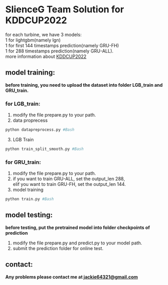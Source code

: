 # SlienceG Team Solution for KDDCUP2022
for each turbine, we have 3 models:<br>
1 for lightgbm(namely lgn)<br>
1 for first 144 timestamps prediction(namely GRU-FH)<br>
1 for 288 timestamps prediction(namely GRU-ALL).<br>
more information about [KDDCUP2022](https://aistudio.baidu.com/aistudio/competition/detail/152/0/introduction)<br>
## model training:
**before training, you need to upload the dataset into folder LGB_train and GRU_train.**<br>
### for LGB_train:  
 1. modify the file prepare.py to your path.<br>
 2. data proprecess
 ```Bash
 python datapreprocess.py #Bash
 ```
 3. LGB Train
 ```Bash
 python train_split_smooth.py #Bash
 ```
### for GRU_train:
1. modify the file prepare.py to your path.<br>
2. if you want to train GRU-ALL, set the output_len 288,<br>
   elif you want to train GRU-FH, set the output_len 144.<br>
3. model training
```Bash
python train.py #Bash
```
## model testing:
**before testing, put the pretrained model into folder checkpoints of prediction**<br>
1. modify the file prepare.py and predict.py to your model path.<br>
2. submit the prediction folder for online test.<br>
## contact:
**Any problems please contact me at jackie64321@gmail.com**
